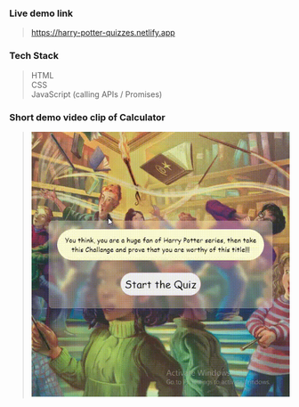 ### Live demo link<br>
>https://harry-potter-quizzes.netlify.app
### Tech Stack <br>
>HTML<br>
>CSS<br>
>JavaScript (calling APIs / Promises)<br>
### Short demo video clip of Calculator <br>
>![Live Demo](game.gif)
